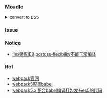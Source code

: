 

### Moudle

<details>
  <summary>convert to ES5</summary>
   <pre><code>
npm install webpack webpack-cli @babel/core @babel/preset-env babel-loader core-js --save-dev 
    </code></pre>
    webpack-config.js
   <pre><code>
const path = require('path');

module.exports = {
    entry: './src/index.js',
    output: {
        path: path.resolve(__dirname, 'dist')
    },
    mode: 'development',
    target: ['web', 'es5'],
    module: {
        rules: [{
            test: /\.js$/,
            exclude: /node_modules/,
            use: {
                loader: 'babel-loader',
            }
        }]
    },
};
    </code></pre>
    .babelrc
   <pre><code>

{
    "presets": [
      ["@babel/preset-env",
        {
          "useBuiltIns": "usage",
          "corejs": 3
        }
      ]
    ]
  }
    </code></pre>

</details>

### Issue

### Notice

- [flex适配IE9](https://github.com/robertpanvip/flex-native) [postcss-flexibility不能正常编译](https://github.com/7rulnik/postcss-flexibility)

### Ref
- [webpack官网](https://www.webpackjs.com/guides/)
- [webpack5配置babel](https://my.oschina.net/u/4125329/blog/4916583)
- [webpack5.x 配合babel编译打包发布es5的代码](https://blog.csdn.net/maki077/article/details/110531741)
  
